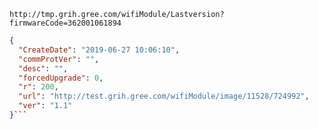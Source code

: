 `http://tmp.grih.gree.com/wifiModule/Lastversion?firmwareCode=362001061894`

```json
{
  "CreateDate": "2019-06-27 10:06:10",
  "commProtVer": "",
  "desc": "",
  "forcedUpgrade": 0,
  "r": 200,
  "url": "http://test.grih.gree.com/wifiModule/image/11528/724992",
  "ver": "1.1"
}```